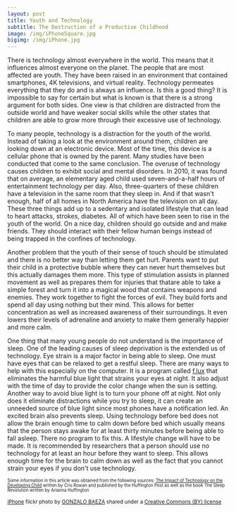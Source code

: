 ```yaml
---
layout: post
title: Youth and Technology
subtitle: The Destruction of a Productive Childhood
image: /img/iPhoneSquare.jpg
bigimg: /img/iPhone.jpg
---
```

There is technology almost everywhere in the world. This means that it influences almost everyone on the planet. The people that are most affected are youth. They have been raised in an environment that contained smartphones, 4K televisions, and virtual reality. Technology permeates everything that they do and is always an influence. Is this a good thing? It is impossible to say for certain but what is known is that there is a strong argument for both sides. One view is that children are distracted from the outside world and have weaker social skills while the other states that children are able to grow more through their excessive use of technology.

To many people, technology is a distraction for the youth of the world. Instead of taking a look at the environment around them, children are looking down at an electronic device. Most of the time, this device is a cellular phone that is owned by the parent. Many studies have been conducted that come to the same conclusion. The overuse of technology causes children to exhibit social and mental disorders. In 2010, it was found that on average, an elementary aged child used seven-and-a-half hours of entertainment technology per day. Also, three-quarters of these children have a television in the same room that they sleep in. And if that wasn't enough, half of all homes in North America have the television on all day. These three things add up to a sedentary and isolated lifestyle that can lead to heart attacks, strokes, diabetes. All of which have been seen to rise in the youth of the world. On a nice day, children should go outside and and make friends. They should interact with their fellow human beings instead of being trapped in the confines of technology.

Another problem that the youth of their sense of touch should be stimulated and there is no better way than letting them get hurt. Parents want to put their child in a protective bubble where they can never hurt themselves but this actually damages them more. This type of stimulation assists in planned movement as well as prepares them for injuries that thatare able to take a simple forest and turn it into a magical wood that contains weapons and enemies. They work together to fight the forces of evil. They build forts and spend all day using nothing but their mind. This allows for better concentration as well as increased awareness of their surroundings. It even lowers their levels of adrenaline and anxiety to make them generally happier and more calm.

One thing that many young people do not understand is the importance of sleep. One of the leading causes of sleep deprivation is the extended us of technology. Eye strain is a major factor in being able to sleep. One must have eyes that can be relaxed to get a restful sleep. There are many ways to help with this especially on the computer. It is a program called [f.lux](https://justgetflux.com/) that eliminates the harmful blue light that strains your eyes at night. It also adjust with the time of day to provide the color change when the sun is setting. Another way to avoid blue light is to turn your phone off at night. Not only does it eliminate distractions while you try to sleep, it can create an unneeded source of blue light since most phones have a notification led. An excited brain also prevents sleep. Using technology before bed does not allow the brain enough time to calm down before bed which usually means that the person stays awake for at least thirty minutes before being able to fall asleep. There no program to fix this. A lifestyle change will have to be made. It is recommended by researchers that a person should use no technology for at least an hour before they want to sleep. This allows enough time for the brain to calm down as well as the fact that you cannot strain your eyes if you don't use technology.

<small><small>Some information in this article was obtained from the following sources: <a href="http://www.huffingtonpost.com/cris-rowan/technology-children-negative-impact_b_3343245.html">The Impact of Technology on the Developing Child</a> written by Cris Rowan and published by the Huffington Post as well as the book The Sleep Revolution written by Arianna Huffington</small></small>

<small><a title="iPhone" href="https://flickr.com/photos/gonzalobaeza/8292958010">iPhone</a> flickr photo by <a href="https://flickr.com/people/gonzalobaeza">GONZALO BAEZA</a> shared under a <a href="https://creativecommons.org/licenses/by/2.0/">Creative Commons (BY) license</a> </small>
